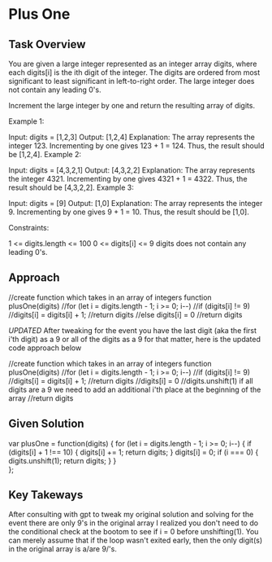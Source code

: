 # Plus One

## Task Overview

You are given a large integer represented as an integer array digits, where each digits[i] is the ith digit of the integer. The digits are ordered from most significant to least significant in left-to-right order. The large integer does not contain any leading 0's.

Increment the large integer by one and return the resulting array of digits.

Example 1:

Input: digits = [1,2,3]
Output: [1,2,4]
Explanation: The array represents the integer 123.
Incrementing by one gives 123 + 1 = 124.
Thus, the result should be [1,2,4].
Example 2:

Input: digits = [4,3,2,1]
Output: [4,3,2,2]
Explanation: The array represents the integer 4321.
Incrementing by one gives 4321 + 1 = 4322.
Thus, the result should be [4,3,2,2].
Example 3:

Input: digits = [9]
Output: [1,0]
Explanation: The array represents the integer 9.
Incrementing by one gives 9 + 1 = 10.
Thus, the result should be [1,0].
 

Constraints:

1 <= digits.length <= 100
0 <= digits[i] <= 9
digits does not contain any leading 0's.

## Approach
//create function which takes in an array of integers function plusOne(digits)
    //for (let i = digits.length - 1; i >= 0; i--)
        //if (digits[i] != 9)
            //digits[i] = digits[i] + 1;
            //return digits
        //else digits[i] = 0
    //return digits

*UPDATED* After tweaking for the event you have the last digit (aka the first i'th digit) as a 9 or all of the digits as a 9 for that matter, here is the updated code approach below

//create function which takes in an array of integers function plusOne(digits)
    //for (let i = digits.length - 1; i >= 0; i--)
        //if (digits[i] != 9)
            //digits[i] = digits[i] + 1;
            //return digits
        //digits[i] = 0
    //digits.unshift(1) if all digits are a 9 we need to add an additional i'th place at the beginning of the array
    //return digits

## Given Solution

var plusOne = function(digits) {
    for (let i = digits.length - 1; i >= 0; i--) {
        if (digits[i] + 1 !== 10) {
            digits[i] += 1;
            return digits;
        }
        digits[i] = 0;
        if (i === 0) {
            digits.unshift(1);
            return digits;
        }
    }    
};

## Key Takeways
After consulting with gpt to tweak my original solution and solving for the event there are only 9's in the original array I realized you don't need to do the conditional check at the bootom to see if i = 0 before unshifting(1). You can merely assume that if the loop wasn't exited early, then the only digit(s) in the original array is a/are 9/'s.




